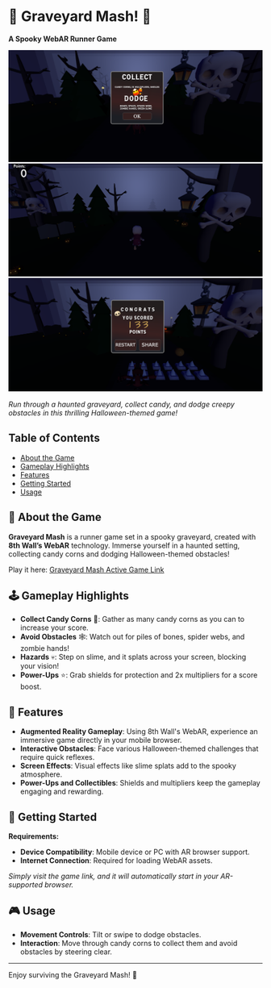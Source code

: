 # 👻 Graveyard Mash! 🎃

**A Spooky WebAR Runner Game**

![Collect](Assets/collect.png)  
![Runner](Assets/skullrunning.png)  
![Lose](Assets/lose.png)

*Run through a haunted graveyard, collect candy, and dodge creepy obstacles in this thrilling Halloween-themed game!*


## Table of Contents
- [About the Game](#about-the-game)
- [Gameplay Highlights](#gameplay-highlights)
- [Features](#features)
- [Getting Started](#getting-started)
- [Usage](#usage)

## 👾 About the Game

**Graveyard Mash** is a runner game set in a spooky graveyard, created with **8th Wall’s WebAR** technology. Immerse yourself in a haunted setting, collecting candy corns and dodging Halloween-themed obstacles!

Play it here: [Graveyard Mash Active Game Link](https://lnkd.in/e-8q7ewA)



## 🕹️ Gameplay Highlights

- **Collect Candy Corns** 🍬: Gather as many candy corns as you can to increase your score.
- **Avoid Obstacles** 🕸️: Watch out for piles of bones, spider webs, and zombie hands!
- **Hazards** 💀: Step on slime, and it splats across your screen, blocking your vision!
- **Power-Ups** ⭐: Grab shields for protection and 2x multipliers for a score boost.


## 🌟 Features

- **Augmented Reality Gameplay**: Using 8th Wall's WebAR, experience an immersive game directly in your mobile browser.
- **Interactive Obstacles**: Face various Halloween-themed challenges that require quick reflexes.
- **Screen Effects**: Visual effects like slime splats add to the spooky atmosphere.
- **Power-Ups and Collectibles**: Shields and multipliers keep the gameplay engaging and rewarding.


## 🚀 Getting Started

**Requirements:**
- **Device Compatibility**: Mobile device or PC with AR browser support.
- **Internet Connection**: Required for loading WebAR assets.

*Simply visit the game link, and it will automatically start in your AR-supported browser.*



## 🎮 Usage

- **Movement Controls**: Tilt or swipe to dodge obstacles.
- **Interaction**: Move through candy corns to collect them and avoid obstacles by steering clear.

---

Enjoy surviving the Graveyard Mash! 👻
